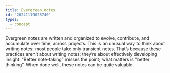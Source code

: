 ```yaml
---
title: Evergreen notes
id: "20241119025740"
types:
  - concept
---
```


Evergreen notes are written and organized to evolve, contribute, and accumulate over time, across projects. This is an unusual way to think about writing notes: most people take only transient notes. That’s because these practices aren’t about writing notes; they’re about effectively developing insight: “Better note-taking” misses the point; what matters is “better thinking”. When done well, these notes can be quite valuable.